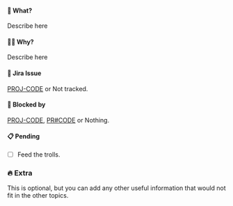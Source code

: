 #### :thinking: What?

Describe here

#### :man_shrugging: Why?

Describe here

#### :pushpin: Jira Issue

[PROJ-CODE](https://paacklogistics.atlassian.net/browse/PROJ-CODE) or Not tracked.

#### :no_good: Blocked by

[PROJ-CODE](https://paacklogistics.atlassian.net/browse/PROJ-CODE), [PR#CODE](pr-url) or Nothing.

#### :clipboard: Pending

- [ ] Feed the trolls.

### :fire: Extra

This is optional, but you can add any other useful information that would not fit in the other topics.

